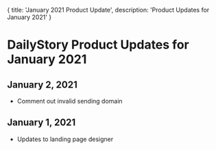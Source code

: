 {
	title: 'January 2021 Product Update',
	description: 'Product Updates for January 2021'
}
# DailyStory Product Updates for January 2021
## January 2, 2021
* Comment out invalid sending domain

## January 1, 2021
* Updates to landing page designer
